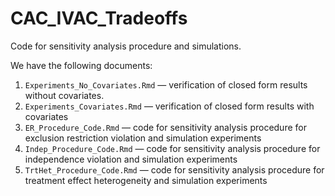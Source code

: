 # CAC_IVAC_Tradeoffs
Code for sensitivity analysis procedure and simulations.

We have the following documents:

1. `Experiments_No_Covariates.Rmd` — verification of closed form results without covariates.
2. `Experiments_Covariates.Rmd` — verification of closed form results with covariates
3. `ER_Procedure_Code.Rmd` — code for sensitivity analysis procedure for exclusion restriction violation and simulation experiments
4. `Indep_Procedure_Code.Rmd` — code for sensitivity analysis procedure for independence violation and simulation experiments
5. `TrtHet_Procedure_Code.Rmd` — code for sensitivity analysis procedure for treatment effect heterogeneity and simulation experiments
